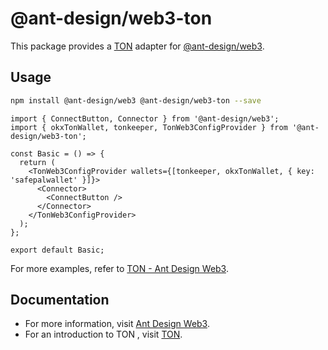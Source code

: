 # @ant-design/web3-ton

This package provides a [TON](https://ton.org) adapter for [@ant-design/web3](https://www.npmjs.com/package/@ant-design/web3).

## Usage

```bash
npm install @ant-design/web3 @ant-design/web3-ton --save
```

```tsx
import { ConnectButton, Connector } from '@ant-design/web3';
import { okxTonWallet, tonkeeper, TonWeb3ConfigProvider } from '@ant-design/web3-ton';

const Basic = () => {
  return (
    <TonWeb3ConfigProvider wallets={[tonkeeper, okxTonWallet, { key: 'safepalwallet' }]}>
      <Connector>
        <ConnectButton />
      </Connector>
    </TonWeb3ConfigProvider>
  );
};

export default Basic;
```

For more examples, refer to [TON - Ant Design Web3](https://web3.ant.design/components/ton).

## Documentation

- For more information, visit [Ant Design Web3](https://web3.ant.design).
- For an introduction to TON , visit [TON](https://ton.org).
